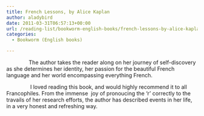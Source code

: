 ```yaml
---
title: French Lessons, by Alice Kaplan
author: aladybird
date: 2011-03-31T06:57:13+00:00
url: /reading-list/bookworm-english-books/french-lessons-by-alice-kaplan/
categories:
  - Bookworm (English books)

---
```

               The author takes the reader along on her journey of self-discovery as she determines her identity, her passion for the beautiful French language and her world encompassing everything French.

                I loved reading this book, and would highly recommend it to all Francophiles. From the immense  joy of pronoucing the &#8216;r&#8217; correctly to the travails of her research efforts, the author has described events in her life, in a very honest and refreshing way.